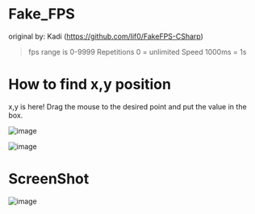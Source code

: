 # Fake_FPS
original by: Kadi (https://github.com/lif0/FakeFPS-CSharp)

>fps range is 0-9999
>Repetitions 0 = unlimited
>Speed 1000ms = 1s
# How to find x,y position
x,y is here! Drag the mouse to the desired point and put the value in the box.

![image](https://user-images.githubusercontent.com/66860655/146700758-695ed85e-bdd4-4e1d-8002-433e1cf5eaa3.png)

![image](https://user-images.githubusercontent.com/66860655/146700889-10de4ada-8d18-48a3-8c3b-df225c2b6939.png)
# ScreenShot
![image](https://user-images.githubusercontent.com/66860655/146695686-5d046dcd-8fb4-48ae-8e1d-1398f722826a.png)

